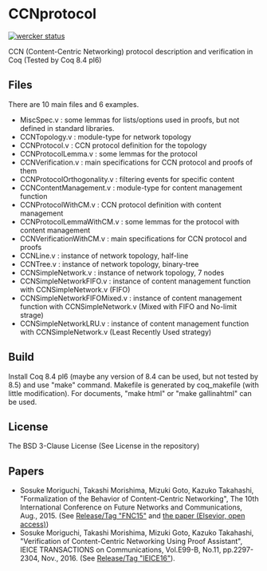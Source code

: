CCNprotocol
===========

[![wercker status](https://app.wercker.com/status/d9413c8560fe41a47f573f8d00bf1a64/s "wercker status")](https://app.wercker.com/project/bykey/d9413c8560fe41a47f573f8d00bf1a64)

CCN (Content-Centric Networking) protocol description and verification in Coq (Tested by Coq 8.4 pl6)

## Files

There are 10 main files and 6 examples.

* MiscSpec.v : some lemmas for lists/options used in proofs, but not defined in standard libraries.
* CCNTopology.v : module-type for network topology
* CCNProtocol.v : CCN protocol definition for the topology
* CCNProtocolLemma.v : some lemmas for the protocol
* CCNVerification.v : main specifications for CCN protocol and proofs of them
* CCNProtocolOrthogonality.v : filtering events for specific content
* CCNContentManagement.v : module-type for content management function
* CCNProtocolWithCM.v : CCN protocol definition with content management
* CCNProtocolLemmaWithCM.v : some lemmas for the protocol with content management
* CCNVerificationWithCM.v : main specifications for CCN protocol and proofs
* CCNLine.v : instance of network topology, half-line
* CCNTree.v : instance of network topology, binary-tree
* CCNSimpleNetwork.v : instance of network topology, 7 nodes
* CCNSimpleNetworkFIFO.v : instance of content management function with CCNSimpleNetwork.v (FIFO)
* CCNSimpleNetworkFIFOMixed.v : instance of content management function with CCNSimpleNetwork.v (Mixed with FIFO and No-limit strage)
* CCNSimpleNetworkLRU.v : instance of content management function with CCNSimpleNetwork.v (Least Recently Used strategy)


## Build

Install Coq 8.4 pl6 (maybe any version of 8.4 can be used, but not tested by 8.5) and use "make" command.
Makefile is generated by coq_makefile (with little modification).
For documents, "make html" or "make gallinahtml" can be used.


## License

The BSD 3-Clause License
(See License in the repository)


## Papers

* Sosuke Moriguchi, Takashi Morishima, Mizuki Goto, Kazuko Takahashi, "Formalization of the Behavior of Content-Centric Networking", The 10th International Conference on Future Networks and Communications, Aug., 2015. (See [Release/Tag "FNC15"](https://github.com/chiguri/CCNprotocol/releases/tag/FNC15) and [the paper (Elsevior, open access)](http://www.sciencedirect.com/science/article/pii/S1877050915016786))
* Sosuke Moriguchi, Takashi Morishima, Mizuki Goto, Kazuko Takahashi, "Verification of Content-Centric Networking Using Proof Assistant", IEICE TRANSACTIONS on Communications, Vol.E99-B, No.11, pp.2297-2304, Nov., 2016. (See [Release/Tag "IEICE16"](https://github.com/chiguri/CCNprotocol/releases/tag/IEICE16)).

